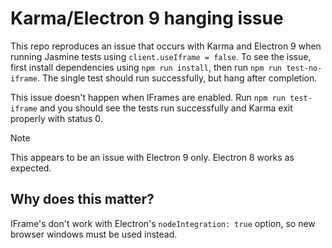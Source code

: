 # Karma/Electron 9 hanging issue

This repo reproduces an issue that occurs with Karma and Electron 9 when running
Jasmine tests using `client.useIframe = false`. To see the issue, first install
dependencies using `npm run install`, then run `npm run test-no-iframe`. The single test should run successfully, but hang after completion.

This issue doesn't happen when IFrames are enabled. Run `npm run test-iframe`
and you should see the tests run successfully and Karma exit properly with
status 0.

> [!NOTE]
> This appears to be an issue with Electron 9 only. Electron 8 works as expected.

## Why does this matter?

IFrame's don't work with Electron's `nodeIntegration: true` option, so new
browser windows must be used instead.
